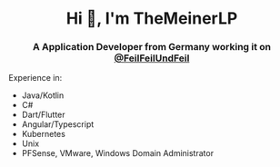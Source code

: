 <h1 align="center">Hi 👋, I'm TheMeinerLP</h1>
<h3 align="center">A Application Developer from Germany working it on <a href="https://github.com/feilfeilundfeil">@FeilFeilUndFeil</a></h3>
Experience in:
<ul>
  <li>Java/Kotlin</li>
  <li>C#</li>
  <li>Dart/Flutter</li>
  <li>Angular/Typescript</li>
  <li>Kubernetes</li>
  <li>Unix</li>
  <li>PFSense, VMware, Windows Domain Administrator</li>
</ul>


<!--I’m looking to collaborate on:-->

<!--
**TheMeinerLP/TheMeinerLP** is a ✨ _special_ ✨ repository because its `README.md` (this file) appears on your GitHub profile.

Here are some ideas to get you started:

- 🔭 I’m currently working on ...
- 🌱 I’m currently learning ...
- 👯 I’m looking to collaborate on ...
- 🤔 I’m looking for help with ...
- 💬 Ask me about ...
- 📫 How to reach me: ...
- 😄 Pronouns: ...
- ⚡ Fun fact: ...
-->
